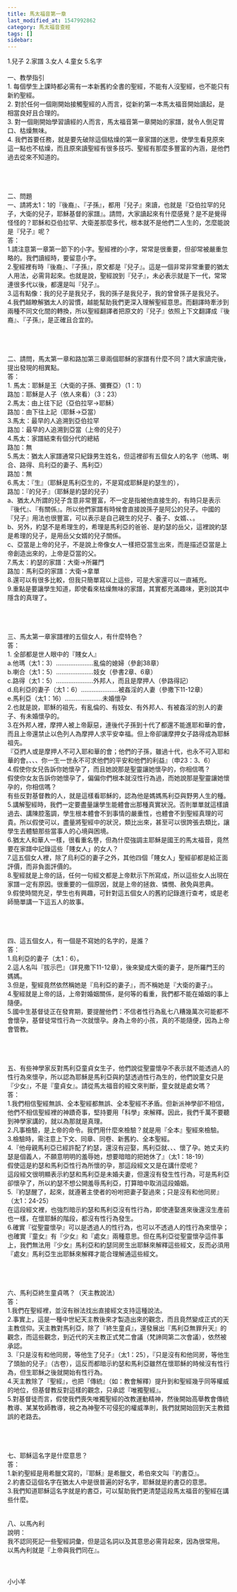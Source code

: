 ```yaml
---
title: 馬太福音第一章
last_modified_at: 1547992862
category: 馬太福音查經
tags: []
sidebar: 
---
```


<p>1.兒子          2.家譜         3.女人       4.童女             5.名字<br/><br/><!--more-->一、教學指引<br/>1. 每個學生上課時都必需有一本新舊約全書的聖經，不能有人沒聖經，也不能只有新約聖經。<br/>2. 對於任何一個剛開始接觸聖經的人而言，從新約第一本馬太福音開始讀起，是相當良好且合理的。<br/>3. 對一個剛開始學習讀經的人而言，馬太福音第一章開始的家譜，就令人倒足胃口、枯燥無味。<br/>4. 我們首要任務，就是要先破除這個枯燥的第一章家譜的迷思，使學生看見原來這一點也不枯燥，而且原來讀聖經有很多技巧、聖經有那麼多豐富的內涵，是他們過去從來不知道的。<br/><br/><br/><br/><br/>二、問題<br/>一、請將太1：1的『後裔』、『子孫』，都用『兒子』來讀，也就是『亞伯拉罕的兒子，大衛的兒子，耶穌基督的家譜』。請問，大家讀起來有什麼感覺？是不是覺得怪怪的？耶穌和亞伯拉罕、大衛差那麼多代，根本就不是他們二人生的，怎麼能說是『兒子』呢？<br/>答：<br/>1.請注意第一章第一節下的小字。聖經裡的小字，常常是很重要，但卻常被嚴重忽略的。我們讀經時，要留意小字。<br/>2.聖經裡有時『後裔』、『子孫』，原文都是『兒子』。這是一個非常非常重要的猶太人用法，必需背起來。也就是說，聖經說到『兒子』，未必表示就是下一代，常常連很多代以後，都還是叫『兒子』。<br/>3.這有點像：我的兒子是我兒子，我的孫子是我兒子，我的曾曾孫子是我兒子。<br/>4.我們越瞭解猶太人的習慣，越能幫助我們更深入理解聖經意思。而翻譯時牽涉到兩種不同文化間的轉換，所以聖經翻譯者把原文的『兒子』依照上下文翻譯成『後裔』、『子孫』，是正確且合宜的。<br/><br/><br/><br/><br/>二、請問，馬太第一章和路加第三章兩個耶穌的家譜有什麼不同？請大家讀完後，提出發現的相異點。<br/>答：<br/>1. 馬太：耶穌是王（大衛的子孫、彌賽亞）（1：1）<br/>路加：耶穌是人子（依人來看）（3：23）<br/>2.馬太：由上往下記（亞伯拉罕→耶穌）<br/>  路加：由下往上記（耶穌→亞當）<br/>3.馬太：最早的人追溯到亞伯拉罕<br/>  路加：最早的人追溯到亞當（上帝的兒子）<br/>4.馬太：家譜結束有個分代的總結<br/>  路加：無<br/>5.馬太：猶太人家譜通常只紀錄男生姓名，但這裡卻有五個女人的名字（他瑪、喇合、路得、烏利亞的妻子、馬利亞）<br/>  路加：無<br/>6.馬太：『生』（耶穌是馬利亞生的，不是寫成耶穌是約瑟生的），<br/>路加：『的兒子』（耶穌是約瑟的兒子）<br/>a、猶太人所謂的兒子含意非常豐富，不一定是指被他直接生的，有時只是表示『後代』、『有關係』。所以他們家譜有時候會直接說孫子是阿公的兒子。中國的『兒子』用法也很豐富，可以表示是自己親生的兒子、養子、女婿、、。<br/>b、另外，約瑟不是希理生的，希理是馬利亞的爸爸、是約瑟的岳父，這裡說約瑟是希理的兒子，是用岳父女婿的兒子關係。<br/>c、亞當是上帝的兒子，不是說上帝像女人一樣把亞當生出來，而是描述亞當是上帝創造出來的，上帝是亞當的父。<br/>7.馬太：約瑟的家譜：大衛→所羅門<br/>路加：馬利亞的家譜：大衛→拿單<br/>8.還可以有很多比較，但我只簡單寫以上這些，可是大家還可以一直補充。<br/>9.重點是要讓學生知道，即使看來枯燥無味的家譜，其實都充滿趣味，更別說其中隱含的真理了。<br/><br/><br/><br/><br/>三、馬太第一章家譜裡的五個女人，有什麼特色？<br/>答：<br/>1.	全部都是世人眼中的『賤女人』<br/>a.他瑪（太1：3）…………………亂倫的媳婦（參創38章）<br/>b.喇合（太1：5）…………………妓女（參書2章、6章）<br/>c.路得（太1：5）…………………外邦人，而且是摩押人（參路得記）<br/>d.烏利亞的妻子（太1：6）…………………被姦淫的人妻（參撒下11-12章）<br/>e.馬利亞（太1：16）…………………未婚懷孕<br/>2.也就是說，耶穌的祖先，有亂倫的、有妓女、有外邦人、有被姦淫的別人的妻子、有未婚懷孕的。<br/>3.在外邦人裡，摩押人被上帝厭惡，連後代子孫到十代了都還不能進耶和華的會，而且上帝還禁止以色列人為摩押人求平安幸福。但上帝卻讓摩押女子路得成為耶穌祖先。<br/>『亞捫人或是摩押人不可入耶和華的會；他們的子孫，雖過十代，也永不可入耶和華的會。、、、你一生一世永不可求他們的平安和他們的利益』（申23：3、6）<br/>4.假使你女兒告訴你她懷孕了，而且她說那是聖靈讓她懷孕的，你相信嗎？<br/>假使你女友告訴你她懷孕了，偏偏你們根本就沒性行為過，而她說那是聖靈讓她懷孕的，你相信嗎？<br/>有些反對基督教的人，就是這樣看耶穌的，認為他是媽媽馬利亞與野男人生的種。<br/>5.講解聖經時，我們一定要盡量讓學生能體會出那種真實狀況。否則單單就這樣讀過去、講陳腔濫調，學生根本體會不到事情的嚴重性，也體會不到聖經真理的可貴。所以假使可以，盡量將聖經中的狀況，類比出來，甚至可以很誇張去類比，讓學生去體驗那些當事人的心境與困境。<br/>6.猶太人和華人一樣，很看重名譽，但為什麼強調主耶穌是國王的馬太福音，竟然要在家譜中記錄這些「賤女人」的女人？<br/>7.這五個女人裡，除了烏利亞的妻子之外，其他四個「賤女人」聖經卻都是給正面評價，而非負面評價的。<br/>8.聖經就是上帝的話，任何一句經文都是上帝默示下所寫成，所以這些女人出現在家譜一定有原因。很重要的一個原因，就是上帝的拯救、憐憫、赦免與恩典。<br/>9.假使時間充足，學生也有興趣，可針對這五個女人的舊約記錄進行查考，或是老師簡單講一下這五人的故事。<br/><br/><br/><br/><br/>四、這五個女人，有一個是不寫她的名字的，是誰？<br/>答：<br/>1.烏利亞的妻子（太1：6）。<br/>2.這人名叫『拔示巴』（詳見撒下11-12章），後來變成大衛的妻子，是所羅門王的媽媽。<br/>3.但是，聖經竟然依然稱她是『烏利亞的妻子』，而不稱她是『大衛的妻子』。<br/>4.聖經就是上帝的話，上帝對婚姻關係，是何等的看重，我們都不能在婚姻的事上隨便。<br/>5.國中生基督徒正在發育期，要提醒他們：不信者性行為亂七八糟幾萬次可能都不會懷孕，基督徒常性行為一次就懷孕。身為上帝的小孩，真的不能隨便，因為上帝會管教。<br/><br/><br/><br/><br/>五、有些神學家反對馬利亞童貞女生子，他們說從聖靈懷孕不表示就不能透過人的性行為來懷孕，所以認為耶穌是馬利亞與約瑟透過性行為生的，他們說童女只是『少女』，不是『童貞女』。請從馬太福音的經文來判斷，童女就是處女嗎？<br/>答：<br/>1.我們相信聖經無誤、全本聖經都無誤、全本聖經不矛盾。但新派神學卻不相信，他們不相信聖經裡的神蹟奇事，堅持要用「科學」來解釋。因此，我們千萬不要聽到神學家講的，就以為那就是真理。<br/>2.凡事檢驗，是上帝的命令。我們用什麼來檢驗？就是用『全本』聖經來檢驗。<br/>3.檢驗時，需注意上下文、同章、同卷、新舊約、全本聖經。<br/>4.『他母親馬利亞已經許配了約瑟，還沒有迎娶，馬利亞就、、、懷了孕。她丈夫約瑟是個義人，不願意明明的羞辱她，想要暗暗的把她休了』（太1：18-19）<br/>假使這是約瑟和馬利亞性行為所懷的孕，那這段經文又是在講什麼呢？<br/>這段經文很明顯表示約瑟和馬利亞是未婚夫妻，但還沒有發生性行為，可是馬利亞卻懷孕了，所以約瑟不想公開羞辱馬利亞，打算暗中取消這段婚姻。<br/>5.『約瑟醒了，起來，就遵著主使者的吩咐把妻子娶過來；只是沒有和他同房』（太1：24-25）<br/>在這段經文裡，也強烈暗示約瑟和馬利亞沒有性行為，即使連娶進來後還沒生產前也一樣，在懷耶穌的階段，都沒有性行為發生。<br/>6.確實『從聖靈懷孕』可以是透過人的性行為，也可以不透過人的性行為來懷孕；也確實『童女』有『少女』和『處女』兩種意思。但在馬利亞從聖靈懷孕這件事上，我們無法用『少女』馬利亞和約瑟同房生出耶穌來解釋這些經文，反而必須用『處女』馬利亞生出耶穌來解釋才能合理解通這些經文。<br/><br/><br/><br/><br/>六、馬利亞終生童貞嗎？（天主教說法）<br/>答：<br/>1.我們在聖經裡，並沒有辦法找出直接經文支持這種說法。<br/>2.事實上，這是一種中世紀天主教後來才製造出來的觀念，而且竟然變成正式的天主教信仰。天主教對馬利亞，除了『終生童貞』，還發展出『馬利亞無罪升天』的觀念，而這些觀念，到近代的天主教正式梵二會議（梵諦岡第二次會議），依然被承認。<br/>3.『只是沒有和他同房，等他生了兒子』（太1：25），『只是沒有和他同房，等他生了頭胎的兒子』（古卷），這反而都暗示約瑟和馬利亞雖然在懷耶穌的時候沒有性行為，但生耶穌之後就開始有性行為。<br/>4.天主教除了『聖經』，也把『傳統』（如：教會解釋）提升到和聖經幾乎同等權威的地位，但基督教反對這樣的觀念，只承認『唯獨聖經』。<br/>5.對基督徒而言，假使我們喪失唯獨聖經的改教運動精神，然後開始高舉教會傳統教導、某某牧師教導，視之為神聖不可侵犯的權威準則，我們就開始回到天主教錯誤的老路去。<br/><br/><br/><br/><br/>七、耶穌這名字是什麼意思？<br/>答：<br/>1.新約聖經是用希臘文寫的，『耶穌』是希臘文，希伯來文叫『約書亞』。<br/>2.約書亞這個名字在猶太人中是很普遍的好名字，耶穌就是約書亞的意思。<br/>3.我們知道耶穌這名字就是約書亞，可以幫助我們更清楚這段馬太福音的聖經在講些什麼。<br/><br/><br/>八、以馬內利<br/>說明：<br/>我不認同死記一些聖經詞彙，但是這名詞以及其意思必需背起來，因為很常用。<br/>以馬內利就是『上帝與我們同在』。<br/><br/><br/><br/>小小羊</p>